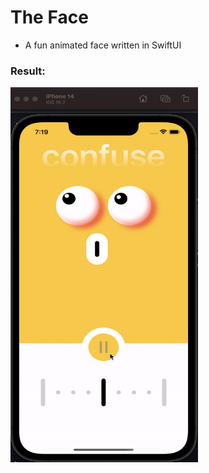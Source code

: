 # The Face
- A fun animated face written in SwiftUI 

### Result:
<img src="https://github.com/deepakpillai/TheFace/blob/main/Face.gif" width="300" height="600" />
